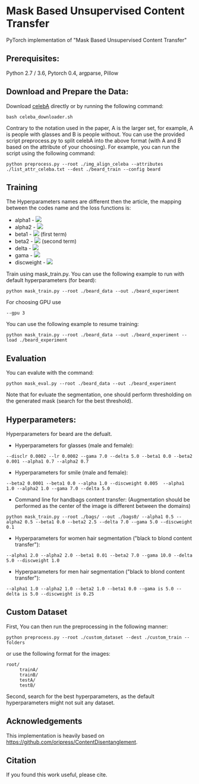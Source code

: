 # Mask Based Unsupervised Content Transfer

PyTorch implementation of "Mask Based Unsupervised Content Transfer"

## Prerequisites:
Python 2.7 / 3.6, Pytorch 0.4, argparse, Pillow

## Download and Prepare the Data:

Download [celebA](http://mmlab.ie.cuhk.edu.hk/projects/CelebA.html) directly or by running the following command:
```
bash celeba_downloader.sh
```
Contrary to the notation used in the paper, A is the larger set, for example, A is people with glasses and B is people without.
You can use the provided script preprocess.py to split celebA into the above format (with A and B based on the attribute of your choosing).
For example, you can run the script using the following command:
```
python preprocess.py --root ./img_align_celeba --attributes ./list_attr_celeba.txt --dest ./beard_train --config beard
```
## Training
The Hyperparameters names are different then the article, the mapping between the codes name and the loss functions is:
- alpha1 - <img src="https://latex.codecogs.com/gif.latex?\mathcal{L}_{Recon2}^B" />
- alpha2 - <img src="https://latex.codecogs.com/gif.latex?\mathcal{L}_{Recon2}^A" />
- beta1 - <img src="https://latex.codecogs.com/gif.latex?\mathcal{L}_{Cycle}" /> (first term)
- beta2 - <img src="https://latex.codecogs.com/gif.latex?\mathcal{L}_{Cycle}" /> (second term) 
- delta - <img src="https://latex.codecogs.com/gif.latex?\mathcal{L}_{Recon1}^A" />
- gama -  <img src="https://latex.codecogs.com/gif.latex?\mathcal{L}_{Recon1}^B" />
- discweight - <img src="https://latex.codecogs.com/gif.latex?\mathcal{L}_{DC}" />


Train using mask_train.py. You can use the following example to run with default hyperparameters (for beard):
```
python mask_train.py --root ./beard_data --out ./beard_experiment
```
For choosing GPU use
```
--gpu 3
```
You can use the following example to resume training:
```
python mask_train.py --root ./beard_data --out ./beard_experiment --load ./beard_experiment
```
## Evaluation
You can evalute with the command:
```
python mask_eval.py --root ./beard_data --out ./beard_experiment
```
Note that for evluate the segmentation, one should perform thresholding on the generated mask (search for the best threshold).

## Hyperparameters:

Hyperparameters for beard are the defualt.

- Hyperparameters for glasses (male and female):
```
--disclr 0.0002 --lr 0.0002 --gama 7.0 --delta 5.0 --beta1 0.0 --beta2 0.001 --alpha1 0.7 --alpha2 0.7
```
- Hyperparameters for smile (male and female):
```
--beta2 0.0001 --beta1 0.0 --alpha 1.0 --discweight 0.005  --alpha1 1.0 --alpha2 1.0 --gama 7.0 --delta 5.0
```
- Command line for handbags content transfer: (Augmentation should be performed as the center of the image is different between the domains)
```
python mask_train.py --root ./bags/ --out ./bags0/ --alpha1 0.5 --alpha2 0.5 --beta1 0.0 --beta2 2.5 --delta 7.0 --gama 5.0 --discweight 0.1
```

- Hyperparameters for women hair segmentation ("black to blond content transfer"):
```
--alpha1 2.0 --alpha2 2.0 --beta1 0.01 --beta2 7.0 --gama 10.0 --delta 5.0 --discweight 1.0
```

- Hyperparameters for men hair segmentation ("black to blond content transfer"):
```
--alpha1 1.0 --alpha2 1.0 --beta2 1.0 --beta1 0.0 --gama is 5.0 --delta is 5.0 --discweight is 0.25
```
## Custom Dataset
First, You can then run the preprocessing in the following manner:
```
python preprocess.py --root ./custom_dataset --dest ./custom_train --folders
```
or use the following format for the images:
```
root/
     trainA/
     trainB/
     testA/
     testB/
```
Second, search for the best hyperparameters, as the default hyperparameters might not suit any dataset.

## Acknowledgements
This implementation is heavily based on https://github.com/oripress/ContentDisentanglement.

## Citation
If you found this work useful, please cite.
